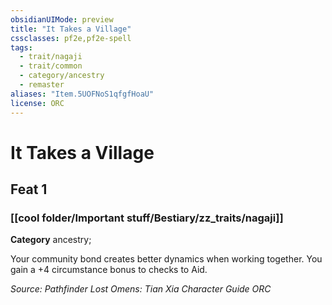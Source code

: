 ```yaml
---
obsidianUIMode: preview
title: "It Takes a Village"
cssclasses: pf2e,pf2e-spell
tags:
  - trait/nagaji
  - trait/common
  - category/ancestry
  - remaster
aliases: "Item.5UOFNoS1qfgfHoaU"
license: ORC
---
```

# It Takes a Village
## Feat 1
### [[cool folder/Important stuff/Bestiary/zz_traits/nagaji]]

**Category** ancestry; 




Your community bond creates better dynamics when working together. You gain a +4 circumstance bonus to checks to Aid.

*Source: Pathfinder Lost Omens: Tian Xia Character Guide*
*ORC*